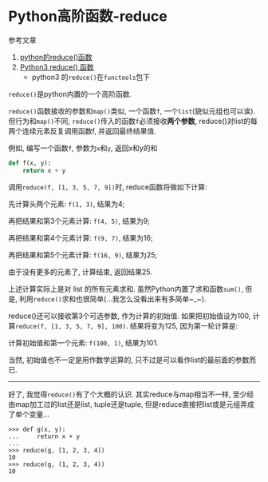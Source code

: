 # Python高阶函数-reduce

参考文章

1. [python的reduce()函数](http://www.cnblogs.com/XXCXY/p/5180245.html)
2. [Python3 reduce() 函数](https://www.runoob.com/note/26811)
    - python3 的`reduce()`在`functools`包下

`reduce()`是python内置的一个高阶函数.

`reduce()`函数接收的参数和`map()`类似, 一个函数`f`, 一个`list`(貌似元组也可以诶). 但行为和`map()`不同, `reduce()`传入的函数`f`必须接收**两个参数**, reduce()对list的每两个连续元素反复调用函数f, 并返回最终结果值. 

例如, 编写一个函数`f`, 参数为`x`和`y`, 返回x和y的和

```py
def f(x, y):
    return x + y
```

调用`reduce(f, [1, 3, 5, 7, 9])`时, reduce函数将做如下计算: 

先计算头两个元素: `f(1, 3)`, 结果为4; 

再把结果和第3个元素计算: `f(4, 5)`, 结果为9; 

再把结果和第4个元素计算: `f(9, 7)`, 结果为16; 

再把结果和第5个元素计算: `f(16, 9)`, 结果为25; 

由于没有更多的元素了, 计算结束, 返回结果25. 

上述计算实际上是对 list 的所有元素求和. 虽然Python内置了求和函数`sum()`, 但是, 利用`reduce()`求和也很简单(...我怎么没看出来有多简单~_~). 

reduce()还可以接收第3个可选参数, 作为计算的初始值. 如果把初始值设为100, 计算`reduce(f, [1, 3, 5, 7, 9], 100)`. 结果将变为125, 因为第一轮计算是: 

计算初始值和第一个元素: `f(100, 1)`, 结果为101. 

当然, 初始值也不一定是用作数学运算的, 只不过是可以看作list的最前面的参数而已.

------

好了, 我觉得`reduce()`有了个大概的认识. 其实reduce与map相当不一样, 至少经由map加工过的list还是list, tuple还是tuple, 但是reduce直接把list或是元组弄成了单个变量...

```
>>> def g(x, y):
...     return x + y
... 
>>> reduce(g, [1, 2, 3, 4])
10
>>> reduce(g, (1, 2, 3, 4))
10
```

